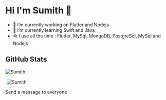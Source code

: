 # Hi I'm Sumith 👋

- 🔭  I’m currently working on Flutter and Nodejs
- 🌱  I’m currently learning Swift and Java 
- 🪖  I use all the time : Flutter, MySql, MongoDB, PostgreSql, MySql and Nodejs

<!-- - 👯 I’m looking to collaborate on ...
- 🤔 I’m looking for help with ...
- 💬 Ask me about ...
- 📫 How to reach me: ...
- 😄 Pronouns: ...
- ⚡ Fun fact: ... -->

## GitHub Stats

<p>
  <img align="center" src="https://github-readme-stats.vercel.app/api/top-langs/?username=SumithSB&border_radius=20&theme=radical&layout=compact&langs_count=6" alt="Sumith"/>
  
&nbsp;<img align="center" src="https://github-readme-stats.vercel.app/api?username=SumithSB&count_private=true&show_icons=true&theme=radical&hide=issues&border_radius=20" alt="Sumith" />

</p>
Send a message to everyone
